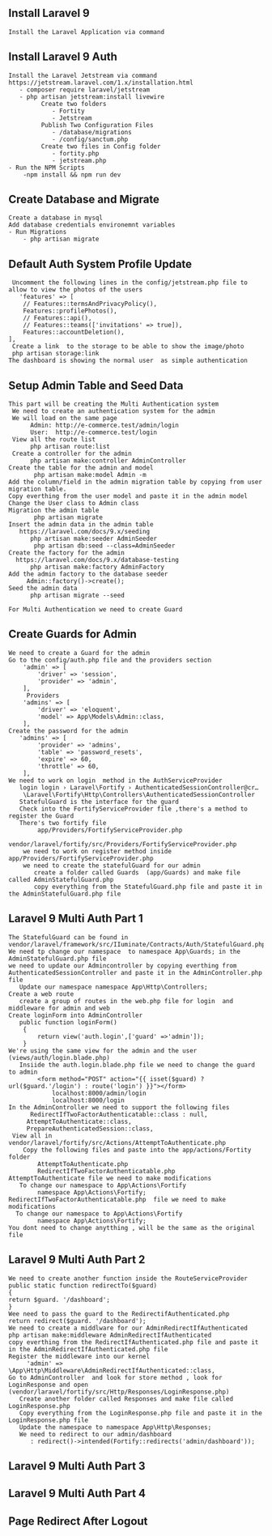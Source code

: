 ## Install Laravel 9
    Install the Laravel Application via command 

##  Install Laravel 9 Auth 
    Install the Laravel Jetstream via command
    https://jetstream.laravel.com/1.x/installation.html
       - composer require laravel/jetstream
       - php artisan jetstream:install livewire
             Create two folders
                - Fortity
                - Jetstream
             Publish Two Configuration Files 
                - /database/migrations
                - /config/sanctum.php
             Create two files in Config folder
                - fortity.php
                - jetstream.php
    - Run the NPM Scripts
        -npm install && npm run dev

##  Create Database and Migrate
    Create a database in mysql
    Add database credentials environemnt variables
    - Run Migrations
        - php artisan migrate

##  Default Auth System Profile Update
     Uncomment the following lines in the config/jetstream.php file to allow to view the photos of the users
       'features' => [
        // Features::termsAndPrivacyPolicy(),
        Features::profilePhotos(),
        // Features::api(),
        // Features::teams(['invitations' => true]),
        Features::accountDeletion(),
    ],
     Create a link  to the storage to be able to show the image/photo
     php artisan storage:link 
    The dashboard is showing the normal user  as simple authentication

##  Setup Admin Table and Seed Data
    This part will be creating the Multi Authentication system
     We need to create an authentication system for the admin
     We will load on the same page 
          Admin: http://e-commerce.test/admin/login
          User:  http://e-commerce.test/login
     View all the route list
          php artisan route:list
     Create a controller for the admin
          php artisan make:controller AdminController
    Create the table for the admin and model
           php artisan make:model Admin -m
    Add the column/field in the admin migration table by copying from user migration table.
    Copy everthing from the user model and paste it in the admin model
    Change the User class to Admin class
    Migration the admin table
           php artisan migrate
    Insert the admin data in the admin table
       https://laravel.com/docs/9.x/seeding
          php artisan make:seeder AdminSeeder 
           php artisan db:seed --class=AdminSeeder 
    Create the factory for the admin
      https://laravel.com/docs/9.x/database-testing
          php artisan make:factory AdminFactory
    Add the admin factory to the database seeder
         Admin::factory()->create();
    Seed the admin data
          php artisan migrate --seed

    For Multi Authentication we need to create Guard

## Create Guards for Admin
    We need to create a Guard for the admin
    Go to the config/auth.php file and the providers section
        'admin' => [
            'driver' => 'session',
            'provider' => 'admin',
        ],
         Providers
        'admins' => [
            'driver' => 'eloquent',
            'model' => App\Models\Admin::class,
        ],
    Create the password for the admin
       'admins' => [
            'provider' => 'admins',
            'table' => 'password_resets',
            'expire' => 60,
            'throttle' => 60,
        ],
    We need to work on login  method in the AuthServiceProvider
       login login › Laravel\Fortify › AuthenticatedSessionController@cr…
        \Laravel\Fortify\Http\Controllers\AuthenticatedSessionController
       StatefulGuard is the interface for the guard
       Check into the FortifyServiceProvider file ,there's a method to register the Guard
       There's two fortify file
            app/Providers/FortifyServiceProvider.php
            vendor/laravel/fortify/src/Providers/FortifyServiceProvider.php
        we need to work on register method inside app/Providers/FortifyServiceProvider.php
        we need to create the statefulGuard for our admin
           create a folder called Guards  (app/Guards) and make file called AdminStatefulGuard.php
           copy everything from the StatefulGuard.php file and paste it in the AdminStatefulGuard.php file


## Laravel 9 Multi Auth Part 1
    The StatefulGuard can be found in vendor/laravel/framework/src/IIuminate/Contracts/Auth/StatefulGuard.php:5
    We need tp change our namespace  to namespace App\Guards; in the AdminStatefulGuard.php file
    we need to update our Admincontroller by copying everthing from AuthenticatedSessionController and paste it in the AdminController.php file
       Update our namespace namespace App\Http\Controllers;
    Create a web route 
       create a group of routes in the web.php file for login  and middleware for admin and web
    Create loginForm into AdminController
       public function loginForm()
        {
            return view('auth.login',['guard' =>'admin']);
        }
    We're using the same view for the admin and the user (views/auth/login.blade.php)
       Insiide the auth.login.blade.php file we need to change the guard to admin   
            <form method="POST" action="{{ isset($guard) ? url($guard.'/login') : route('login') }}"></form>
                localhost:8000/admin/login
                localhost:8000/login
    In the AdminController we need to support the following files 
          RedirectIfTwoFactorAuthenticatable::class : null,
         AttemptToAuthenticate::class,
         PrepareAuthenticatedSession::class,
     View all in vendor/laravel/fortify/src/Actions/AttemptToAuthenticate.php
        Copy the following files and paste into the app/actions/Fortity folder
            AttemptToAuthenticate.php
            RedirectIfTwoFactorAuthenticatable.php
    AttemptToAuthenticate file we need to make modifications  
       To change our namespace to App\Actions\Fortify 
            namespace App\Actions\Fortify;
    RedirectIfTwoFactorAuthenticatable.php  file we need to make modifications  
      To change our namespace to App\Actions\Fortify 
            namespace App\Actions\Fortify;
    You dont need to change anytthing , will be the same as the original file

## Laravel 9 Multi Auth Part 2
    We need to create another function inside the RouteServiceProvider
    public static function redirectTo($guard)
    {
    return $guard. '/dashboard';
    }
    Wee need to pass the guard to the RedirectifAuthenticated.php
    return redirect($guard. '/dashboard');
    We need to create a middlware for our AdminRedirectIfAuthenticated
    php artisan make:middleware AdminRedirectIfAuthenticated
    copy everthing from the RedirectIfAuthenticated.php file and paste it in the AdminRedirectIfAuthenticated.php file
    Register the middleware into our kernel
         'admin' => \App\Http\Middleware\AdminRedirectIfAuthenticated::class,
    Go to AdminController  and look for store method , look for LoginResponse and open (vendor/laravel/fortify/src/Http/Responses/LoginResponse.php)
       Create another folder called Responses and make file called LoginResponse.php
       Copy everything from the LoginResponse.php file and paste it in the LoginResponse.php file
       Update the namespace to namespace App\Http\Responses;
       We need to redirect to our admin/dashboard
          : redirect()->intended(Fortify::redirects('admin/dashboard'));


## Laravel 9 Multi Auth Part 3

## Laravel 9 Multi Auth Part 4

##  Page Redirect After Logout
